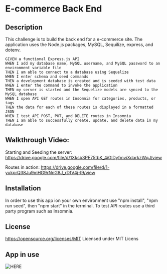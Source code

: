 # E-commerce Back End

## Description
This challenge is to build the back end for a e-commerce site. The application uses the Node.js packages, MySQL, Sequilize, express, and dotenv.

	GIVEN a functional Express.js API
	WHEN I add my database name, MySQL username, and MySQL password to an environment variable file
	THEN I am able to connect to a database using Sequelize
	WHEN I enter schema and seed commands
	THEN a development database is created and is seeded with test data
	WHEN I enter the command to invoke the application
	THEN my server is started and the Sequelize models are synced to the MySQL database
	WHEN I open API GET routes in Insomnia for categories, products, or tags
	THEN the data for each of these routes is displayed in a formatted JSON
	WHEN I test API POST, PUT, and DELETE routes in Insomnia
	THEN I am able to successfully create, update, and delete data in my database

## Walkthrough Video: 
Starting and Seeding the server: https://drive.google.com/file/d/1Xksb3PE75tbK_4iGlDyfmviXdarkzWqJ/view

Routes in action: https://drive.google.com/file/d/1-yukprQ38Ju9mHG9rNnG8J_rDfV4j-I9/view
## Installation
In order to use this app ion your own environment use "npm install", "npm run seed", then "npm start" in the terminal. To test API routes use a third party program such as Insomnia.
## License
https://opensource.org/licenses/MIT 
Licensed under MIT Licens
## App in use
![HERE](https://i.imgur.com/aGa6ykG.png)
